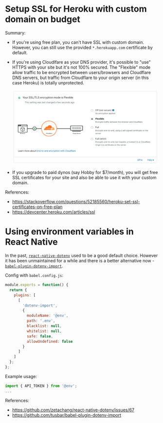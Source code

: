 # Setup SSL for Heroku with custom domain on budget

Summary:

- If you're using free plan, you can't have SSL with custom domain. However,
  you can still use the provided `*.herokuapp.com` certificate by default.

- If you're using Cloudlfare as your DNS provider, it's possible to "use" HTTPS
  with your site but it's not 100% secured. The "Flexible" mode allow traffic
  to be encrypted between users/browsers and Cloudflare DNS servers, but traffic
  from Cloudflare to your origin server (in this case Heroku) is totally
  unprotected.

  ![Unsecured SSL](./images/cloudflare-unsecured-ssl.png)

- If you upgrade to paid dynos (say Hobby for $7/month), you will get free SSL
  certificates for your site and also be able to use it with your custom domain.

References:
- https://stackoverflow.com/questions/52185560/heroku-set-ssl-certificates-on-free-plan
- https://devcenter.heroku.com/articles/ssl

# Using environment variables in React Native

In the past, [`react-native-dotenv`](https://github.com/zetachang/react-native-dotenv)
used to be a good default choice. However it has been unmaintained for a while
and there is a better alternative now - [`babel-plugin-dotenv-import`](https://github.com/tusbar/babel-plugin-dotenv-import).

Config with `babel.config.js`:

```js
module.exports = function() {
  return {
    plugins: [
      [
        'dotenv-import',
        {
          moduleName: '@env',
          path: '.env',
          blacklist: null,
          whitelist: null,
          safe: false,
          allowUndefined: false
        }
      ]
    ]
  };
};
```

Example usage:

```js
import { API_TOKEN } from '@env';
...
```

References:
- https://github.com/zetachang/react-native-dotenv/issues/67
- https://github.com/tusbar/babel-plugin-dotenv-import
